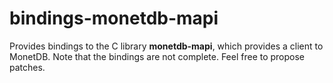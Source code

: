 # bindings-monetdb-mapi

Provides bindings to the C library **monetdb-mapi**, which provides a client to MonetDB. Note that the bindings are not complete. Feel free to propose patches.
